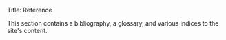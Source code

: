 Title: Reference

This section contains a bibliography, a glossary, and various indices to the site's content.
